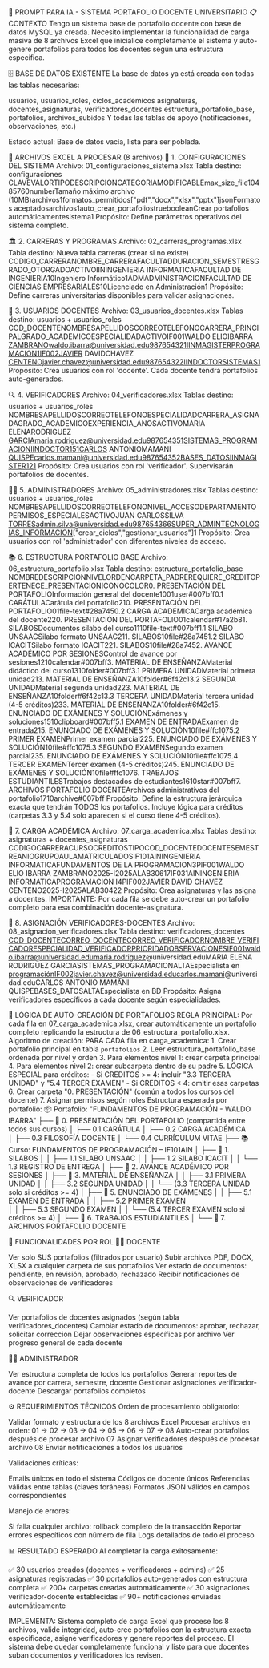 🎯 PROMPT PARA IA - SISTEMA PORTAFOLIO DOCENTE UNIVERSITARIO
📋 CONTEXTO
Tengo un sistema base de portafolio docente con base de datos MySQL ya creada. Necesito implementar la funcionalidad de carga masiva de 8 archivos Excel que inicialice completamente el sistema y auto-genere portafolios para todos los docentes según una estructura específica.

🗄️ BASE DE DATOS EXISTENTE
La base de datos ya está creada con todas las tablas necesarias:

usuarios, usuarios_roles, ciclos_academicos
asignaturas, docentes_asignaturas, verificadores_docentes
estructura_portafolio_base, portafolios, archivos_subidos
Y todas las tablas de apoyo (notificaciones, observaciones, etc.)

Estado actual: Base de datos vacía, lista para ser poblada.

📂 ARCHIVOS EXCEL A PROCESAR (8 archivos)
📁 1. CONFIGURACIONES DEL SISTEMA
Archivo: 01_configuraciones_sistema.xlsx
Tabla destino: configuraciones
CLAVEVALORTIPODESCRIPCIONCATEGORIAMODIFICABLEmax_size_file10485760numberTamaño máximo archivo (10MB)archivos1formatos_permitidos["pdf","docx","xlsx","pptx"]jsonFormatos aceptadosarchivos1auto_crear_portafoliostruebooleanCrear portafolios automáticamentesistema1
Propósito: Define parámetros operativos del sistema completo.

🏛️ 2. CARRERAS Y PROGRAMAS
Archivo: 02_carreras_programas.xlsx
Tabla destino: Nueva tabla carreras (crear si no existe)
CODIGO_CARRERANOMBRE_CARRERAFACULTADDURACION_SEMESTRESGRADO_OTORGADOACTIVOIININGENIERIA INFORMATICAFACULTAD DE INGENIERIA10Ingeniero Informático1ADMADMINISTRACIONFACULTAD DE CIENCIAS EMPRESARIALES10Licenciado en Administración1
Propósito: Define carreras universitarias disponibles para validar asignaciones.

👥 3. USUARIOS DOCENTES
Archivo: 03_usuarios_docentes.xlsx
Tablas destino: usuarios + usuarios_roles
COD_DOCENTENOMBRESAPELLIDOSCORREOTELEFONOCARRERA_PRINCIPALGRADO_ACADEMICOESPECIALIDADACTIVOIF001WALDO ELIOIBARRA ZAMBRANOwaldo.ibarra@universidad.edu987654321IINMAGISTERPROGRAMACION1IF002JAVIER DAVIDCHAVEZ CENTENOjavier.chavez@universidad.edu987654322IINDOCTORSISTEMAS1
Propósito: Crea usuarios con rol 'docente'. Cada docente tendrá portafolios auto-generados.

🔍 4. VERIFICADORES
Archivo: 04_verificadores.xlsx
Tablas destino: usuarios + usuarios_roles
NOMBRESAPELLIDOSCORREOTELEFONOESPECIALIDADCARRERA_ASIGNADAGRADO_ACADEMICOEXPERIENCIA_ANOSACTIVOMARIA ELENARODRIGUEZ GARCIAmaria.rodriguez@universidad.edu987654351SISTEMAS_PROGRAMACIONIINDOCTOR151CARLOS ANTONIOMAMANI QUISPEcarlos.mamani@universidad.edu987654352BASES_DATOSIINMAGISTER121
Propósito: Crea usuarios con rol 'verificador'. Supervisarán portafolios de docentes.

👨‍💼 5. ADMINISTRADORES
Archivo: 05_administradores.xlsx
Tablas destino: usuarios + usuarios_roles
NOMBRESAPELLIDOSCORREOTELEFONONIVEL_ACCESODEPARTAMENTOPERMISOS_ESPECIALESACTIVOJUAN CARLOSSILVA TORRESadmin.silva@universidad.edu987654366SUPER_ADMINTECNOLOGIAS_INFORMACION["crear_ciclos","gestionar_usuarios"]1
Propósito: Crea usuarios con rol 'administrador' con diferentes niveles de acceso.

📚 6. ESTRUCTURA PORTAFOLIO BASE
Archivo: 06_estructura_portafolio.xlsx
Tabla destino: estructura_portafolio_base
NOMBREDESCRIPCIONNIVELORDENCARPETA_PADREREQUIERE_CREDITOPERTENECE_PRESENTACIONICONOCOLOR0. PRESENTACIÓN DEL PORTAFOLIOInformación general del docente1001user#007bff0.1 CARÁTULACarátula del portafolio210. PRESENTACIÓN DEL PORTAFOLIO01file-text#28a7450.2 CARGA ACADÉMICACarga académica del docente220. PRESENTACIÓN DEL PORTAFOLIO01calendar#17a2b81. SILABOSDocumentos silabo del curso1110file-text#007bff1.1 SILABO UNSAACSilabo formato UNSAAC211. SILABOS10file#28a7451.2 SILABO ICACITSilabo formato ICACIT221. SILABOS10file#28a7452. AVANCE ACADÉMICO POR SESIONESControl de avance por sesiones1210calendar#007bff3. MATERIAL DE ENSEÑANZAMaterial didáctico del curso1310folder#007bff3.1 PRIMERA UNIDADMaterial primera unidad213. MATERIAL DE ENSEÑANZA10folder#6f42c13.2 SEGUNDA UNIDADMaterial segunda unidad223. MATERIAL DE ENSEÑANZA10folder#6f42c13.3 TERCERA UNIDADMaterial tercera unidad (4-5 créditos)233. MATERIAL DE ENSEÑANZA10folder#6f42c15. ENUNCIADO DE EXÁMENES Y SOLUCIÓNExámenes y soluciones1510clipboard#007bff5.1 EXAMEN DE ENTRADAExamen de entrada215. ENUNCIADO DE EXÁMENES Y SOLUCIÓN10file#ffc1075.2 PRIMER EXAMENPrimer examen parcial225. ENUNCIADO DE EXÁMENES Y SOLUCIÓN10file#ffc1075.3 SEGUNDO EXAMENSegundo examen parcial235. ENUNCIADO DE EXÁMENES Y SOLUCIÓN10file#ffc1075.4 TERCER EXAMENTercer examen (4-5 créditos)245. ENUNCIADO DE EXÁMENES Y SOLUCIÓN10file#ffc1076. TRABAJOS ESTUDIANTILESTrabajos destacados de estudiantes1610star#007bff7. ARCHIVOS PORTAFOLIO DOCENTEArchivos administrativos del portafolio1710archive#007bff
Propósito: Define la estructura jerárquica exacta que tendrán TODOS los portafolios. Incluye lógica para créditos (carpetas 3.3 y 5.4 solo aparecen si el curso tiene 4-5 créditos).

📖 7. CARGA ACADÉMICA
Archivo: 07_carga_academica.xlsx
Tablas destino: asignaturas + docentes_asignaturas
CODIGOCARRERACURSOCREDITOSTIPOCOD_DOCENTEDOCENTESEMESTREANIOGRUPOAULAMATRICULADOSIF101AININGENIERIA INFORMATICAFUNDAMENTOS DE LA PROGRAMACION3PIF001WALDO ELIO IBARRA ZAMBRANO2025-I2025ALAB30617IF031AININGENIERIA INFORMATICAPROGRAMACIÓN I4PIF002JAVIER DAVID CHAVEZ CENTENO2025-I2025ALAB30422
Propósito: Crea asignaturas y las asigna a docentes. IMPORTANTE: Por cada fila se debe auto-crear un portafolio completo para esa combinación docente-asignatura.

🔗 8. ASIGNACIÓN VERIFICADORES-DOCENTES
Archivo: 08_asignacion_verificadores.xlsx
Tabla destino: verificadores_docentes
COD_DOCENTECORREO_DOCENTECORREO_VERIFICADORNOMBRE_VERIFICADORESPECIALIDAD_VERIFICADORPRIORIDADOBSERVACIONESIF001waldo.ibarra@universidad.edumaria.rodriguez@universidad.eduMARIA ELENA RODRIGUEZ GARCIASISTEMAS_PROGRAMACIONALTAEspecialista en programaciónIF002javier.chavez@universidad.educarlos.mamani@universidad.eduCARLOS ANTONIO MAMANI QUISPEBASES_DATOSALTAEspecialista en BD
Propósito: Asigna verificadores específicos a cada docente según especialidades.

🤖 LÓGICA DE AUTO-CREACIÓN DE PORTAFOLIOS
REGLA PRINCIPAL: Por cada fila en 07_carga_academica.xlsx, crear automáticamente un portafolio completo replicando la estructura de 06_estructura_portafolio.xlsx.
Algoritmo de creación:
PARA CADA fila en carga_academica:
    1. Crear portafolio principal en tabla `portafolios`
    2. Leer estructura_portafolio_base ordenada por nivel y orden
    3. Para elementos nivel 1: crear carpeta principal
    4. Para elementos nivel 2: crear subcarpeta dentro de su padre
    5. LÓGICA ESPECIAL para créditos:
       - Si CREDITOS >= 4: incluir "3.3 TERCERA UNIDAD" y "5.4 TERCER EXAMEN"
       - Si CREDITOS < 4: omitir esas carpetas
    6. Crear carpeta "0. PRESENTACIÓN" (común a todos los cursos del docente)
    7. Asignar permisos según roles
Estructura esperada por portafolio:
📦 Portafolio: "FUNDAMENTOS DE PROGRAMACIÓN - WALDO IBARRA"
├── 📁 0. PRESENTACIÓN DEL PORTAFOLIO (compartida entre todos sus cursos)
│   ├── 0.1 CARÁTULA
│   ├── 0.2 CARGA ACADÉMICA  
│   ├── 0.3 FILOSOFÍA DOCENTE
│   └── 0.4 CURRÍCULUM VITAE
├── 📚 Curso: FUNDAMENTOS DE PROGRAMACIÓN – IF101AIN
│   ├── 📁 1. SILABOS
│   │   ├── 1.1 SILABO UNSAAC
│   │   ├── 1.2 SILABO ICACIT
│   │   └── 1.3 REGISTRO DE ENTREGA
│   ├── 📁 2. AVANCE ACADÉMICO POR SESIONES
│   ├── 📁 3. MATERIAL DE ENSEÑANZA
│   │   ├── 3.1 PRIMERA UNIDAD
│   │   ├── 3.2 SEGUNDA UNIDAD
│   │   └── (3.3 TERCERA UNIDAD solo si créditos >= 4)
│   ├── 📁 5. ENUNCIADO DE EXÁMENES
│   │   ├── 5.1 EXAMEN DE ENTRADA
│   │   ├── 5.2 PRIMER EXAMEN  
│   │   ├── 5.3 SEGUNDO EXAMEN
│   │   └── (5.4 TERCER EXAMEN solo si créditos >= 4)
│   ├── 📁 6. TRABAJOS ESTUDIANTILES
│   └── 📁 7. ARCHIVOS PORTAFOLIO DOCENTE

🎯 FUNCIONALIDADES POR ROL
👨‍🏫 DOCENTE

Ver solo SUS portafolios (filtrados por usuario)
Subir archivos PDF, DOCX, XLSX a cualquier carpeta de sus portafolios
Ver estado de documentos: pendiente, en revisión, aprobado, rechazado
Recibir notificaciones de observaciones de verificadores

🔍 VERIFICADOR

Ver portafolios de docentes asignados (según tabla verificadores_docentes)
Cambiar estado de documentos: aprobar, rechazar, solicitar corrección
Dejar observaciones específicas por archivo
Ver progreso general de cada docente

👨‍💼 ADMINISTRADOR

Ver estructura completa de todos los portafolios
Generar reportes de avance por carrera, semestre, docente
Gestionar asignaciones verificador-docente
Descargar portafolios completos


⚙️ REQUERIMIENTOS TÉCNICOS
Orden de procesamiento obligatorio:

Validar formato y estructura de los 8 archivos Excel
Procesar archivos en orden: 01 → 02 → 03 → 04 → 05 → 06 → 07 → 08
Auto-crear portafolios después de procesar archivo 07
Asignar verificadores después de procesar archivo 08
Enviar notificaciones a todos los usuarios

Validaciones críticas:

Emails únicos en todo el sistema
Códigos de docente únicos
Referencias válidas entre tablas (claves foráneas)
Formatos JSON válidos en campos correspondientes

Manejo de errores:

Si falla cualquier archivo: rollback completo de la transacción
Reportar errores específicos con número de fila
Logs detallados de todo el proceso


📊 RESULTADO ESPERADO
Al completar la carga exitosamente:

✅ 30 usuarios creados (docentes + verificadores + admins)
✅ 25 asignaturas registradas
✅ 30 portafolios auto-generados con estructura completa
✅ 200+ carpetas creadas automáticamente
✅ 30 asignaciones verificador-docente establecidas
✅ 90+ notificaciones enviadas automáticamente

IMPLEMENTA:
Sistema completo de carga Excel que procese los 8 archivos, valide integridad, auto-cree portafolios con la estructura exacta especificada, asigne verificadores y genere reportes del proceso. El sistema debe quedar completamente funcional y listo para que docentes suban documentos y verificadores los revisen.
